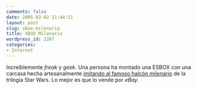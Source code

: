 ```yaml
---
comments: false
date: 2005-02-02 11:44:11
layout: post
slug: xbox-milenaria
title: XBOX Milenaria
wordpress_id: 2267
categories:
- Internet
---
```


Increíblemente _freak_ y _geek_. Una persona ha montado una ESBOX con una carcasa hecha artesanalmente [imitando al famoso halcón milenario](http://cgi.ebay.co.uk/ws/eBayISAPI.dll?ViewItem&#38;category=20387&#38;item=8165697700&#38;rd=1#ebayphotohosting) de la trilogía Star Wars. Lo mejor es que lo vende por _eBay_.




 
